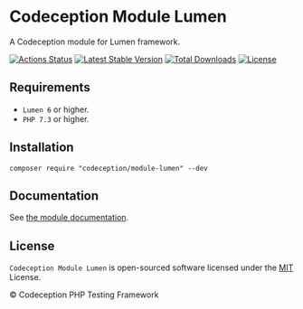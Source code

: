 # Codeception Module Lumen

A Codeception module for Lumen framework.

[![Actions Status](https://github.com/Codeception/module-lumen/workflows/CI/badge.svg)](https://github.com/Codeception/module-lumen/actions)
[![Latest Stable Version](https://poser.pugx.org/codeception/module-lumen/v/stable)](https://github.com/Codeception/module-lumen/releases)
[![Total Downloads](https://poser.pugx.org/codeception/module-lumen/downloads)](https://packagist.org/packages/codeception/module-lumen)
[![License](https://poser.pugx.org/codeception/module-lumen/license)](/LICENSE)

## Requirements

* `Lumen 6` or higher.
* `PHP 7.3` or higher.

## Installation

```
composer require "codeception/module-lumen" --dev
```

## Documentation

See [the module documentation](https://codeception.com/docs/modules/Lumen).

## License

`Codeception Module Lumen` is open-sourced software licensed under the [MIT](/LICENSE) License.

© Codeception PHP Testing Framework
